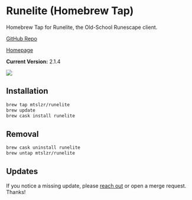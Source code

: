 # Runelite (Homebrew Tap)

Homebrew Tap for Runelite, the Old-School Runescape client.

[GitHub Repo](https://github.com/runelite/launcher)

[Homepage](https://runelite.net)

**Current Version:** 2.1.4

![](https://github.com/mtslzr/homebrew-runelite/workflows/Test/badge.svg)

## Installation

```bash
brew tap mtslzr/runelite
brew update
brew cask install runelite
```

## Removal

```bash
brew cask uninstall runelite
brew untap mtslzr/runelite
```

## Updates

If you notice a missing update, please [reach out](mailto:m@tthewsalazar.com) or open a merge request. Thanks!